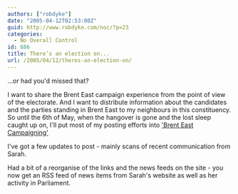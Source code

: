 ```yaml
---
authors: ["robdyke"]
date: "2005-04-12T02:53:00Z"
guid: http://www.robdyke.com/noc/?p=23
categories:
  - No Overall Control
id: 686
title: There’s an election on...
url: /2005/04/12/theres-an-election-on/
---
```

...or had you'd missed that?

I want to share the Brent East campaign experience from the point of view of the electorate. And I want to distribute information about the candidates and the parties standing in Brent East to my neighbours in this constituency. So until the 6th of May, when the hangover is gone and the lost sleep caught up on, I'll put most of my posting efforts into ['Brent East Campaigning'](http://becampaign.blogspot.com/)

I've got a few updates to post - mainly scans of recent communication from Sarah.

Had a bit of a reorganise of the links and the news feeds on the site - you now get an RSS feed of news items from Sarah's website as well as her activity in Parliament.